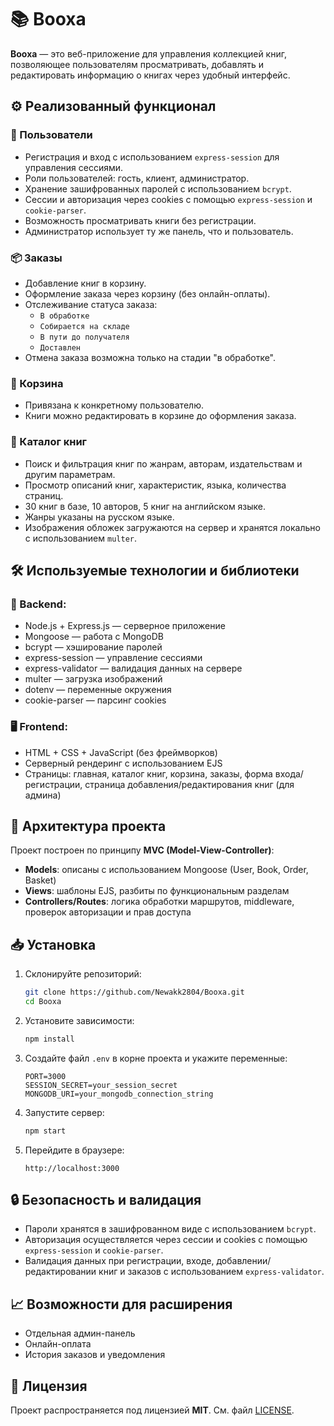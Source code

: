 # 📚 Booxa

**Booxa** — это веб-приложение для управления коллекцией книг, позволяющее пользователям просматривать, добавлять и редактировать информацию о книгах через удобный интерфейс.

## ⚙️ Реализованный функционал

### 👥 Пользователи
- Регистрация и вход с использованием `express-session` для управления сессиями.
- Роли пользователей: гость, клиент, администратор.
- Хранение зашифрованных паролей с использованием `bcrypt`.
- Сессии и авторизация через cookies с помощью `express-session` и `cookie-parser`.
- Возможность просматривать книги без регистрации.
- Администратор использует ту же панель, что и пользователь.

### 📦 Заказы
- Добавление книг в корзину.
- Оформление заказа через корзину (без онлайн-оплаты).
- Отслеживание статуса заказа:
  - `В обработке`
  - `Собирается на складе`
  - `В пути до получателя`
  - `Доставлен`
- Отмена заказа возможна только на стадии "в обработке".

### 🛒 Корзина
- Привязана к конкретному пользователю.
- Книги можно редактировать в корзине до оформления заказа.

### 📖 Каталог книг
- Поиск и фильтрация книг по жанрам, авторам, издательствам и другим параметрам.
- Просмотр описаний книг, характеристик, языка, количества страниц.
- 30 книг в базе, 10 авторов, 5 книг на английском языке.
- Жанры указаны на русском языке.
- Изображения обложек загружаются на сервер и хранятся локально с использованием `multer`.

## 🛠 Используемые технологии и библиотеки

### 📌 Backend:
- Node.js + Express.js — серверное приложение
- Mongoose — работа с MongoDB
- bcrypt — хэширование паролей
- express-session — управление сессиями
- express-validator — валидация данных на сервере
- multer — загрузка изображений
- dotenv — переменные окружения
- cookie-parser — парсинг cookies

### 🖥️ Frontend:
- HTML + CSS + JavaScript (без фреймворков)
- Серверный рендеринг с использованием EJS
- Страницы: главная, каталог книг, корзина, заказы, форма входа/регистрации, страница добавления/редактирования книг (для админа)

## 🧱 Архитектура проекта

Проект построен по принципу **MVC (Model-View-Controller)**:

- **Models**: описаны с использованием Mongoose (User, Book, Order, Basket)
- **Views**: шаблоны EJS, разбиты по функциональным разделам
- **Controllers/Routes**: логика обработки маршрутов, middleware, проверок авторизации и прав доступа

## 📥 Установка

1. Склонируйте репозиторий:
   ```bash
   git clone https://github.com/Newakk2804/Booxa.git
   cd Booxa
   ```

2. Установите зависимости:
   ```bash
   npm install
   ```

3. Создайте файл `.env` в корне проекта и укажите переменные:
   ```env
   PORT=3000
   SESSION_SECRET=your_session_secret
   MONGODB_URI=your_mongodb_connection_string
   ```

4. Запустите сервер:
   ```bash
   npm start
   ```

5. Перейдите в браузере:
   ```
   http://localhost:3000
   ```

## 🔒 Безопасность и валидация

- Пароли хранятся в зашифрованном виде с использованием `bcrypt`.
- Авторизация осуществляется через сессии и cookies с помощью `express-session` и `cookie-parser`.
- Валидация данных при регистрации, входе, добавлении/редактировании книг и заказов с использованием `express-validator`.

## 📈 Возможности для расширения

- Отдельная админ-панель
- Онлайн-оплата
- История заказов и уведомления

## 📃 Лицензия

Проект распространяется под лицензией **MIT**. См. файл [LICENSE](LICENSE).
